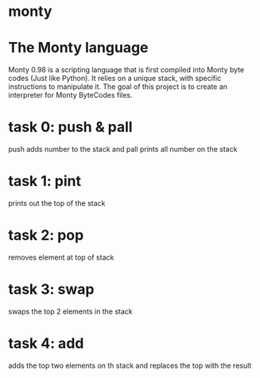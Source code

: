 # monty
# The Monty language
Monty 0.98 is a scripting language that is first compiled into Monty byte codes (Just like Python). It relies on a unique stack, with specific instructions to manipulate it. The goal of this project is to create an interpreter for Monty ByteCodes files.
# task 0: push & pall
push adds number to the stack and pall prints all number on the stack
# task 1: pint
prints out the top of the stack
# task 2: pop
removes element at top of stack
# task 3: swap
swaps the top 2 elements in the stack
# task 4: add
adds the top two elements on th stack and replaces the top with the result
